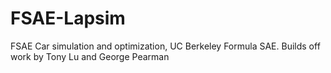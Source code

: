 # FSAE-Lapsim
FSAE Car simulation and optimization, UC Berkeley Formula SAE. Builds off work by Tony Lu and George Pearman
